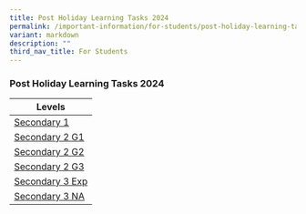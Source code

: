```yaml
---
title: Post Holiday Learning Tasks 2024
permalink: /important-information/for-students/post-holiday-learning-tasks/
variant: markdown
description: ""
third_nav_title: For Students
---
```

### 	Post Holiday Learning Tasks 2024

| Levels |
| -------- | 
| [Secondary 1](https://drive.google.com/file/d/1AdnrANiTpr2KobtW4KbiY0RSumZ6L0Y7/view?usp=sharing)     | 
| [Secondary 2 G1](https://drive.google.com/file/d/13-1eUc9PiB_iuFPfBNloOit7qzdBBj26/view?usp=sharing)     | 
| [Secondary 2 G2](https://drive.google.com/file/d/1JzqYuQBFya1DQARZfd_1H9XOjIyse9jT/view?usp=sharing)     | 
| [Secondary 2 G3](https://drive.google.com/file/d/1BReJC1nVDCC-CGfShf42mpqv09iOEx4Z/view?usp=sharing)     | 
| [Secondary 3 Exp](https://drive.google.com/file/d/1OPTLZJkWXJ9t5cS5yG0JdKscQ0i1hBZ8/view?usp=sharing)    |
| [Secondary 3 NA](https://drive.google.com/file/d/1bnnorzqxldIuXXdoQsunRysyT2cg7VH0/view?usp=sharing)    |